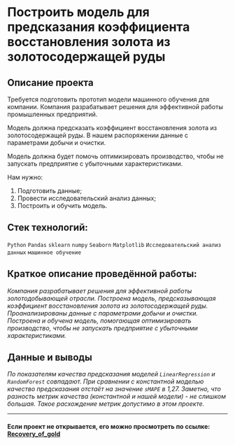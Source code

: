 # Построить модель для предсказания коэффициента восстановления золота из золотосодержащей руды

## Описание проекта

Требуется подготовить прототип модели машинного обучения для компании. Компания разрабатывает решения для эффективной работы промышленных предприятий.

Модель должна предсказать коэффициент восстановления золота из золотосодержащей руды. В нашем распоряжении данные с параметрами добычи и очистки. 

Модель должна будет помочь оптимизировать производство, чтобы не запускать предприятие с убыточными характеристиками.

Нам нужно:

1. Подготовить данные;
2. Провести исследовательский анализ данных;
3. Построить и обучить модель.

## Стек технологий:
`Python`
`Pandas`
`sklearn`
`numpy`
`Seaborn`
`Matplotlib`
`Исследовательский анализ данных`
`машинное обучение`

## Краткое описание проведённой работы:<br>
<i> Компания разрабатывает решения для эффективной работы золотодобывающей отрасли.
Построена модель, предсказывающая коэффициент восстановления золота из золотосодержащей руды. Проанализированы данные с параметрами добычи и очистки.
Построена и обучена модель, помогающая оптимизировать производство, чтобы не запускать предприятие с убыточными характеристиками.</i>

## Данные и выводы
<i>По показателям качества предсказания моделей `LinearRegression` и `RandomForest` совпадают. При сравнении с константной моделью качество предсказания отстаёт на значение `sMAPE` в 1,27. Заметно, что разность метрик качества (константной и нашей модели) - не слишком большая. Такое расхождение метрик допустимо в этом проекте.</i>

---

#### Если проект не открывается, его можно просмотреть по ссылке: <a href='https://nbviewer.org/github/Ptolemey98/YP_Projects/blob/main/Recovery_of_gold/Recovery_of_gold_2.ipynb'>Recovery_of_gold</a>


